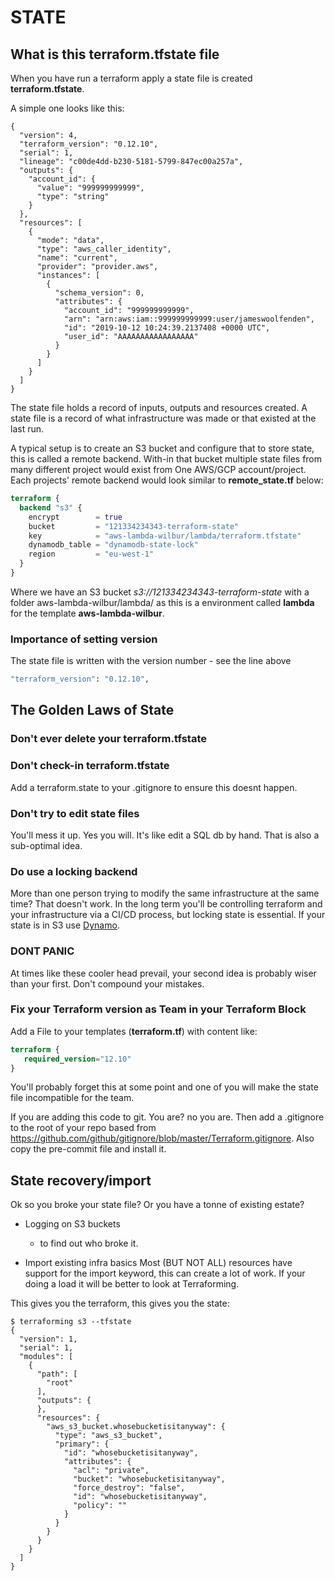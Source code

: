# STATE

## What is this **terraform.tfstate** file

When you have run a terraform apply a state file is created **terraform.tfstate**.

A simple one looks like this:

```state
{
  "version": 4,
  "terraform_version": "0.12.10",
  "serial": 1,
  "lineage": "c00de4dd-b230-5181-5799-847ec00a257a",
  "outputs": {
    "account_id": {
      "value": "999999999999",
      "type": "string"
    }
  },
  "resources": [
    {
      "mode": "data",
      "type": "aws_caller_identity",
      "name": "current",
      "provider": "provider.aws",
      "instances": [
        {
          "schema_version": 0,
          "attributes": {
            "account_id": "999999999999",
            "arn": "arn:aws:iam::999999999999:user/jameswoolfenden",
            "id": "2019-10-12 10:24:39.2137408 +0000 UTC",
            "user_id": "AAAAAAAAAAAAAAAAA"
          }
        }
      ]
    }
  ]
}
```

The state file holds a record of inputs, outputs and resources created. A state file is a record of what infrastructure was made or that existed at the last run.

A typical setup is to create an S3 bucket and configure that to store state, this is called a remote backend.
With-in that bucket multiple state files from many different project would exist from One AWS/GCP account/project. Each projects' remote backend would look similar to **remote_state.tf** below:

```terraform
terraform {
  backend "s3" {
    encrypt        = true
    bucket         = "121334234343-terraform-state"
    key            = "aws-lambda-wilbur/lambda/terraform.tfstate"
    dynamodb_table = "dynamodb-state-lock"
    region         = "eu-west-1"
  }
}
```

Where we have an S3 bucket *s3://121334234343-terraform-state* with a folder aws-lambda-wilbur/lambda/ as this is a environment called **lambda** for the template **aws-lambda-wilbur**.

### Importance of setting version

The state file is written with the version number - see the line above

```terraform
"terraform_version": "0.12.10",
```

## The Golden Laws of State

### Don't ever delete your terraform.tfstate

### Don't check-in terraform.tfstate

Add a terraform.state to your .gitignore to ensure this doesnt happen.

### Don't try to edit state files

You'll mess it up. Yes you will. It's like edit a SQL db by hand. That is also a sub-optimal idea.

### Do use a locking backend

More than one person trying to modify the same infrastructure at the same time? That doesn't work. In the long term you'll be controlling terraform and your infrastructure via a CI/CD process, but locking state is essential.
If your state is in S3 use [Dynamo](https://github.com/JamesWoolfenden/terraform-aws-statebucket/blob/master/aws_dynamno_table.dynamo-terraform-state-lock.tf).

### DONT PANIC

At times like these cooler head prevail, your second idea is probably wiser than your first. Don't compound your mistakes.

### Fix your Terraform version as Team in your Terraform Block

Add a File to your templates (**terraform.tf**) with content like:

```terraform
terraform {
   required_version="12.10"
}
```

You'll probably forget this at some point and one of you will make the state file incompatible for the team.

If you are adding this code to git. You are? no you are. Then add a .gitignore to the root of your repo based from <https://github.com/github/gitignore/blob/master/Terraform.gitignore>.
Also copy the pre-commit file and install it.

## State recovery/import

Ok so you broke your state file? Or you have a tonne of existing estate?

- Logging on S3 buckets

  - to find out who broke it.

- Import existing infra basics
  Most (BUT NOT ALL) resources have support for the import keyword, this can create a lot of work. If your doing a load it will be better to look at Terraforming.

This gives you the terraform, this gives you the state:

```cli
$ terraforming s3 --tfstate
{
  "version": 1,
  "serial": 1,
  "modules": [
    {
      "path": [
        "root"
      ],
      "outputs": {
      },
      "resources": {
        "aws_s3_bucket.whosebucketisitanyway": {
          "type": "aws_s3_bucket",
          "primary": {
            "id": "whosebucketisitanyway",
            "attributes": {
              "acl": "private",
              "bucket": "whosebucketisitanyway",
              "force_destroy": "false",
              "id": "whosebucketisitanyway",
              "policy": ""
            }
          }
        }
      }
    }
  ]
}
```
